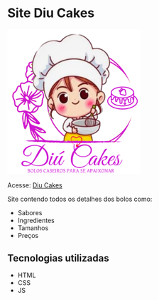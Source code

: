 # Site Diu Cakes

<img src="imagens/diu-logo-g.png" alt="Logo Diu Cakes" width="300">

Acesse: <a href="https://albertobtlima.github.io/diu-cakes/" target="_blank">Diu Cakes</a>

Site contendo todos os detalhes dos bolos como:
- Sabores
- Ingredientes
- Tamanhos
- Preços


## Tecnologias utilizadas
- HTML
- CSS
- JS
